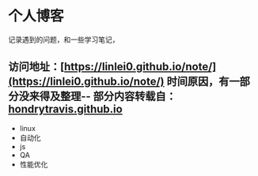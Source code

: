 
# 个人博客

记录遇到的问题，和一些学习笔记，

访问地址：[https://linlei0.github.io/note/](https://linlei0.github.io/note/)
时间原因，有一部分没来得及整理--
部分内容转载自：[hondrytravis.github.io](https://hondrytravis.github.io)
---
* linux
* 自动化
* js
* QA
* 性能优化


